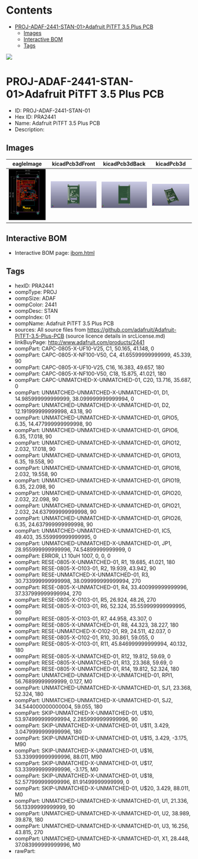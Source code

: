 



Contents
========

* [PROJ-ADAF-2441-STAN-01>Adafruit PiTFT 3.5 Plus PCB](#proj-adaf-2441-stan-01adafruit-pitft-35-plus-pcb)
	* [Images](#images)
	* [Interactive BOM](#interactive-bom)
	* [Tags](#tags)
  
![][im]
# PROJ-ADAF-2441-STAN-01>Adafruit PiTFT 3.5 Plus PCB

- ID: PROJ-ADAF-2441-STAN-01
- Hex ID: PRA2441
- Name: Adafruit PiTFT 3.5 Plus PCB
- Description: 

## Images
  
  

|eagleImage|kicadPcb3dFront|kicadPcb3dBack|kicadPcb3d|
| :---: | :---: | :---: | :---: |
|[![eagleImage](eagleImage_140.png)](eagleImage_600.png)|[![kicadPcb3dFront](kicadPcb3dFront_140.png)](kicadPcb3dFront_600.png)|[![kicadPcb3dBack](kicadPcb3dBack_140.png)](kicadPcb3dBack_600.png)|[![kicadPcb3d](kicadPcb3d_140.png)](kicadPcb3d_600.png)|

## Interactive BOM

- Interactive BOM page: [ibom.html](kicad/bom/ibom.html)

## Tags

- hexID: PRA2441
- oompType: PROJ
- oompSize: ADAF
- oompColor: 2441
- oompDesc: STAN
- oompIndex: 01
- oompName: Adafruit PiTFT 3.5 Plus PCB
- sources: All source files from https://github.com/adafruit/Adafruit-PiTFT-3.5-Plus-PCB (source licence details in srcLicense.md)
- linkBuyPage: http://www.adafruit.com/products/2441
- oompPart: CAPC-0805-X-UF10-V25, C1, 50.165, 41.148, 0
- oompPart: CAPC-0805-X-NF100-V50, C4, 41.65599999999999, 45.339, 90
- oompPart: CAPC-0805-X-UF10-V25, C16, 16.383, 49.657, 180
- oompPart: CAPC-0805-X-NF100-V50, C18, 15.875, 41.021, 180
- oompPart: CAPC-UNMATCHED-X-UNMATCHED-01, C20, 13.716, 35.687, 0
- oompPart: UNMATCHED-UNMATCHED-X-UNMATCHED-01, D1, 14.985999999999999, 38.099999999999994, 0
- oompPart: UNMATCHED-UNMATCHED-X-UNMATCHED-01, D2, 12.191999999999998, 43.18, 90
- oompPart: UNMATCHED-UNMATCHED-X-UNMATCHED-01, GPIO5, 6.35, 14.477999999999998, 90
- oompPart: UNMATCHED-UNMATCHED-X-UNMATCHED-01, GPIO6, 6.35, 17.018, 90
- oompPart: UNMATCHED-UNMATCHED-X-UNMATCHED-01, GPIO12, 2.032, 17.018, 90
- oompPart: UNMATCHED-UNMATCHED-X-UNMATCHED-01, GPIO13, 6.35, 19.558, 90
- oompPart: UNMATCHED-UNMATCHED-X-UNMATCHED-01, GPIO16, 2.032, 19.558, 90
- oompPart: UNMATCHED-UNMATCHED-X-UNMATCHED-01, GPIO19, 6.35, 22.098, 90
- oompPart: UNMATCHED-UNMATCHED-X-UNMATCHED-01, GPIO20, 2.032, 22.098, 90
- oompPart: UNMATCHED-UNMATCHED-X-UNMATCHED-01, GPIO21, 2.032, 24.637999999999998, 90
- oompPart: UNMATCHED-UNMATCHED-X-UNMATCHED-01, GPIO26, 6.35, 24.637999999999998, 90
- oompPart: UNMATCHED-UNMATCHED-X-UNMATCHED-01, IC5, 49.403, 35.559999999999995, 0
- oompPart: UNMATCHED-UNMATCHED-X-UNMATCHED-01, JP1, 28.955999999999996, 74.54899999999999, 0
- oompPart: ERROR, L1 10uH 1007, 0, 0, 0
- oompPart: RESE-0805-X-UNMATCHED-01, R1, 19.685, 41.021, 180
- oompPart: RESE-0805-X-O103-01, R2, 19.939, 43.942, 90
- oompPart: RESE-UNMATCHED-X-UNMATCHED-01, R3, 30.733999999999998, 38.099999999999994, 270
- oompPart: RESE-0805-X-UNMATCHED-01, R4, 33.400999999999996, 37.337999999999994, 270
- oompPart: RESE-0805-X-O103-01, R5, 26.924, 48.26, 270
- oompPart: RESE-0805-X-O103-01, R6, 52.324, 35.559999999999995, 90
- oompPart: RESE-0805-X-O103-01, R7, 44.958, 43.307, 0
- oompPart: RESE-0805-X-UNMATCHED-01, R8, 44.323, 38.227, 180
- oompPart: RESE-UNMATCHED-X-O102-01, R9, 24.511, 42.037, 0
- oompPart: RESE-0805-X-O102-01, R10, 30.861, 59.055, 0
- oompPart: RESE-0805-X-O103-01, R11, 45.846999999999994, 40.132, 180
- oompPart: RESE-0805-X-UNMATCHED-01, R12, 19.812, 59.69, 0
- oompPart: RESE-0805-X-UNMATCHED-01, R13, 23.368, 59.69, 0
- oompPart: RESE-0805-X-UNMATCHED-01, R14, 19.812, 52.324, 180
- oompPart: UNMATCHED-UNMATCHED-X-UNMATCHED-01, RPI1, 56.76899999999999, 0.127, M0
- oompPart: UNMATCHED-UNMATCHED-X-UNMATCHED-01, SJ1, 23.368, 52.324, 180
- oompPart: UNMATCHED-UNMATCHED-X-UNMATCHED-01, SJ2, 34.544000000000004, 59.055, 180
- oompPart: SKIP-UNMATCHED-X-UNMATCHED-01, U$10, 53.974999999999994, 2.2859999999999996, 90
- oompPart: SKIP-UNMATCHED-X-UNMATCHED-01, U$11, 3.429, 3.0479999999999996, 180
- oompPart: SKIP-UNMATCHED-X-UNMATCHED-01, U$15, 3.429, -3.175, M90
- oompPart: SKIP-UNMATCHED-X-UNMATCHED-01, U$16, 53.339999999999996, 88.011, M90
- oompPart: SKIP-UNMATCHED-X-UNMATCHED-01, U$17, 53.339999999999996, -3.175, M0
- oompPart: SKIP-UNMATCHED-X-UNMATCHED-01, U$18, 52.577999999999996, 81.91499999999999, 0
- oompPart: SKIP-UNMATCHED-X-UNMATCHED-01, U$20, 3.429, 88.011, M0
- oompPart: UNMATCHED-UNMATCHED-X-UNMATCHED-01, U1, 21.336, 56.13399999999999, 90
- oompPart: UNMATCHED-UNMATCHED-X-UNMATCHED-01, U2, 38.989, 39.878, 180
- oompPart: UNMATCHED-UNMATCHED-X-UNMATCHED-01, U3, 16.256, 43.815, 270
- oompPart: UNMATCHED-UNMATCHED-X-UNMATCHED-01, X1, 28.448, 37.083999999999996, M0
- rawPart: 



[im]: kicadPcb3d_450.png
